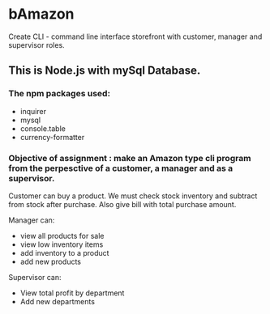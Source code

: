 # bAmazon
Create CLI - command line interface storefront with customer, manager and supervisor roles.

## This is Node.js with mySql Database.

### The npm packages used: 
* inquirer
* mysql
* console.table
* currency-formatter


### Objective of assignment : make an Amazon type cli program from the perpesctive of a customer, a manager and as a supervisor.

 Customer can buy a product. We must check stock inventory and subtract from stock after purchase. Also give bill with total purchase amount.

 Manager can:  
 * view all products for sale 
 * view low inventory items
 * add inventory to a product
 * add new products

 Supervisor can:
 * View total profit by department
 * Add new departments 



